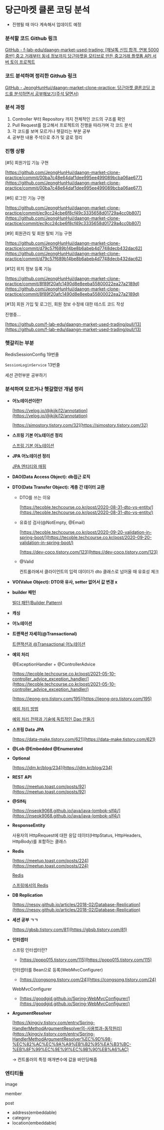 # 당근마켓 클론 코딩 분석

* 진행될 때 마다 계속해서 업데이트 예정

### 분석할 코드 Github 링크

[GitHub - f-lab-edu/daangn-market-used-trading: [채널톡 신입 합격, 연봉 5000 중반] 중고 거래부터 동네 정보까지 당근마켓을 모티브로 만든 중고거래 플랫폼 API 서버 토이 프로젝트](https://github.com/f-lab-edu/daangn-market-used-trading)

### 코드 분석하며 정리한 Github 링크

[GitHub - JeongHunHui/daangn-market-clone-practice: 당근마켓 클론코딩 코드를 분석하면서 공부해보기(주석 달면서)](https://github.com/JeongHunHui/daangn-market-clone-practice)

### 분석 과정

1. Controller 부터 Repository 까지 전체적인 코드의 구조를 확인
2. Pull Request를 참고해서 프로젝트의 진행을 따라가며 각 코드 분석
3. 각 코드를 보며 모르거나 헷갈리는 부분 공부
4. 공부한 내용 주석으로 추가 및 글로 정리

### 진행 상황

[#5] 회원가입 기능 구현

[https://github.com/JeongHunHui/daangn-market-clone-practice/commit/00ba7c48e64daf1dee995ee499089bcba06ae677](https://github.com/JeongHunHui/daangn-market-clone-practice/commit/00ba7c48e64daf1dee995ee499089bcba06ae677)

[#6] 로그인 기능 구현

[https://github.com/JeongHunHui/daangn-market-clone-practice/commit/ec9cc24cbe6f8cf49c3335658d01729a4cc0b807](https://github.com/JeongHunHui/daangn-market-clone-practice/commit/ec9cc24cbe6f8cf49c3335658d01729a4cc0b807)

[#9] 회원관리 및 회원 탈퇴 기능 구현

[https://github.com/JeongHunHui/daangn-market-clone-practice/commit/d79c57f689b14be8b6abeb4d7748decb432dac62](https://github.com/JeongHunHui/daangn-market-clone-practice/commit/d79c57f689b14be8b6abeb4d7748decb432dac62)

[#12] 위치 정보 등록 기능

[https://github.com/JeongHunHui/daangn-market-clone-practice/commit/8f89f20afc1490d8e8eeba55800022ea27a2189d](https://github.com/JeongHunHui/daangn-market-clone-practice/commit/8f89f20afc1490d8e8eeba55800022ea27a2189d)

[#13] 회원 가입 및 로그인, 회원 정보 수정에 대한 테스트 코드 작성

진행중…

[https://github.com/f-lab-edu/daangn-market-used-trading/pull/13](https://github.com/f-lab-edu/daangn-market-used-trading/pull/13)

### 헷갈리는 부분

RedisSessionConfig 19번줄

`SessionLoginService` 13번줄

세션 관련부분 공부하기

### 분석하며 모르거나 헷갈렸던 개념 정리

- **어노테이션이란?**
    
    [https://velog.io/@jkijki12/annotation](https://velog.io/@jkijki12/annotation)
    
    [https://simostory.tistory.com/32](https://simostory.tistory.com/32)
    
- **스프링 기본 어노테이션 정리**
    
    [스프링 기본 어노테이션](https://www.notion.so/011b41ba98134faf9ab0f0754d341103)
    
- **JPA 어노테이션 정리**
    
    [JPA 엔티티와 매핑](https://www.notion.so/JPA-cd159e64be3c42779cef04025c335f63)
    
- **DAO(Data Access Object): db접근 로직**
- **DTO(Data Transfer Object): 계층 간 데이터 교환**
    - DTO를 쓰는 이유
        
        [https://tecoble.techcourse.co.kr/post/2020-08-31-dto-vs-entity/](https://tecoble.techcourse.co.kr/post/2020-08-31-dto-vs-entity/)
        
    - 유효성 검사(@NotEmpty, @Email)
        
        [https://tecoble.techcourse.co.kr/post/2020-09-20-validation-in-spring-boot/](https://tecoble.techcourse.co.kr/post/2020-09-20-validation-in-spring-boot/)
        
        [https://dev-coco.tistory.com/123](https://dev-coco.tistory.com/123)
        
    - @Valid
        
        컨트롤러에서 클라이언트의 입력 데이터가 dto 클래스로 넘어올 때 유효성 체크
        
- **VO(Value Object): DTO와 유사, setter 없어서 값 변경 x**
- **builder 패턴**
    
    [빌더 패턴(Builder Pattern)](https://www.notion.so/Builder-Pattern-ea6b003aab8c4d82b75b06edd09bf81f)
    
- **캐싱**
- **어노테이션**
- **트랜잭션 자세히(@Transactional)**
    
    [트랜잭션과 @Transactional 어노테이션](https://www.notion.so/Transactional-fff8d2f5d85a43e6b3d76ad1849324b7)
    
- **예외 처리**
    
    @ExceptionHandler + @ControllerAdvice
    
    [https://tecoble.techcourse.co.kr/post/2021-05-10-controller_advice_exception_handler/](https://tecoble.techcourse.co.kr/post/2021-05-10-controller_advice_exception_handler/)
    
    [https://jeong-pro.tistory.com/195](https://jeong-pro.tistory.com/195)
    
    [예외 처리 방법](https://www.notion.so/c715bb74111d4b9ebe87429751e758fd)
    
    [예외 처리 전략과 기술에 독립적인 Dao 만들기](https://www.notion.so/Dao-94f7f02966a84c079d40bbc194cc712f)
    
- **스프링 Data JPA**
    
    [https://data-make.tistory.com/621](https://data-make.tistory.com/621)
    
- **@Lob @Embedded @Enumerated**
- **Optional**
    
    [https://jdm.kr/blog/234](https://jdm.kr/blog/234)
    
- **REST API**
    
    [https://meetup.toast.com/posts/92](https://meetup.toast.com/posts/92)
    
- **@Slf4j**
    
    [https://inseok9068.github.io/java/java-lombok-slf4j/](https://inseok9068.github.io/java/java-lombok-slf4j/)
    
- **ResponseEntity**
    
    사용자의 HttpRequest에 대한 응답 데이터(HttpStatus, HttpHeaders, HttpBody)를 포함하는 클래스
    
- **Redis**
    
    [https://meetup.toast.com/posts/224](https://meetup.toast.com/posts/224)
    
    [Redis](https://www.notion.so/Redis-c5f32134e2504b3fa545c8a0930b6556)
    
    [스프링에서의 Redis](https://www.notion.so/Redis-5b9262cb83474d2e96d213a3d13ee66f)
    
- **DB Replication**
    
    [https://nesoy.github.io/articles/2018-02/Database-Replication](https://nesoy.github.io/articles/2018-02/Database-Replication)
    
- **세션 공부 ㄱㄱ**
    
    [https://gbsb.tistory.com/81](https://gbsb.tistory.com/81)
    
- **인터셉터**
    
    스프링 인터셉터란?
    
    - [https://popo015.tistory.com/115](https://popo015.tistory.com/115)
    
    인터셉터를 Bean으로 등록(WebMvcConfigurer)
    
    - [https://congsong.tistory.com/24](https://congsong.tistory.com/24)
    
    WebMvcConfigurer
    
    - [https://goodgid.github.io/Spring-WebMvcConfigurer/](https://goodgid.github.io/Spring-WebMvcConfigurer/)
- **ArgumentResolver**
    
    [https://kingcjy.tistory.com/entry/Spring-HandlerMethodArgumentResolver의-사용법과-동작원리](https://kingcjy.tistory.com/entry/Spring-HandlerMethodArgumentResolver%EC%9D%98-%EC%82%AC%EC%9A%A9%EB%B2%95%EA%B3%BC-%EB%8F%99%EC%9E%91%EC%9B%90%EB%A6%AC)
    
    → 컨트롤러의 특정 매개변수에 값을 바인딩해줌
    

### **엔티티들**

image

member

post

- address(embeddable)
- category
- location(embeddable)
